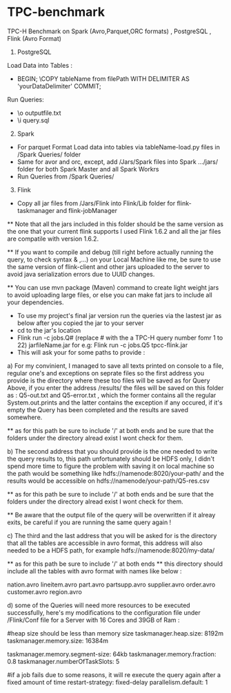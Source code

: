 # TPC-benchmark
TPC-H Benchmark on Spark (Avro,Parquet,ORC formats) , PostgreSQL , Flink (Avro Format)

1) PostgreSQL 

Load Data into Tables :

- BEGIN; \COPY tableName from filePath WITH DELIMITER AS 'yourDataDelimiter' COMMIT;

Run Queries:

- \o outputfile.txt 
- \i query.sql

2) Spark

- For parquet Format Load data into tables via tableName-load.py files in /Spark Queries/ folder
- Same for avor and orc, except, add /Jars/Spark files into Spark .../jars/ folder for both Spark Master and all Spark Workrs
- Run Queries from /Spark Queries/

3) Flink 

- Copy all jar files from /Jars/Flink into Flink/Lib folder for flink-taskmanager and flink-jobManager

** Note that all the jars included in this folder should be the same version as the one that your current flink supports
	I used Flink 1.6.2 and all the jar files are compatile with version 1.6.2.
	
** If you want to compile and debug (till right before actually running the query, to check syntax & ,...)  on your                         Local Machine like me, be sure to use the same version of flink-client and other jars uploaded to the server to avoid java serialization errors due to UUID changes.

** You can use mvn package (Maven) command to create light weight jars to avoid uploading large files, or else you can make fat jars to include all your dependencies.

- To use my project's final jar version run the queries via the lastest jar as below after you copied the jar to your server
- cd to the jar's location
- Flink run -c jobs.Q# (replace # with the a TPC-H query number fomr 1 to 22) jarfileName.jar for e.g:
  	Flink run -c jobs.Q5 tpcc-flink.jar
- This will ask your for some paths to provide :

a) For my convinient, I managed to save all texts printed on console to a file, regular one's and exceptions on seprate files
so the first address you provide is the directory where these too files will be saved as for Query Above, if you enter the address /results/ the files will be saved on this folder as : Q5-out.txt and Q5-error.txt , which the former contains all the regular System.out.prints and the latter contains the exception if any occured, if it's empty the Query has been completed and the results are saved somewhere. 

** as for this path be sure to include '/' at both ends and be sure that the folders under the directory alread exist I wont check for them.

b) The second address that you should provide is the one needed to write the query results to, this path unfortunately should be HDFS only, I didn't spend more time to figure the problem with saving it on local machine
so the path would be something like hdfs://namenode:8020/your-path/  and the results would be accessible on 
hdfs://namenode/your-path/Q5-res.csv

** as for this path be sure to include '/' at both ends and be sure that the folders under the directory alread exist I wont check for them.

** Be aware that the output file of the query will be overwritten if it alreay exits, be careful if you are running the same query again !

c) The third and the last address that you will be asked for is the directory that all the tables are accessible in avro format, this address will also needed to be a HDFS path, for example hdfs://namenode:8020/my-data/

** as for this path be sure to include '/' at both ends
** this directory should include all the tables with avro format with names like below :

nation.avro
lineitem.avro
part.avro
partsupp.avro
supplier.avro
order.avro
customer.avro
region.avro

d) some of the Queries will need more resources to be executed successfully, here's my modifications to the configuration file under /Flink/Conf file for a Server with 16 Cores and 39GB of Ram :

 #heap size should be less than memory size
 taskmanager.heap.size: 8192m
 taskmanager.memory.size: 16384m
 
 taskmanager.memory.segment-size: 64kb
 taskmanager.memory.fraction: 0.8
 taskmanager.numberOfTaskSlots: 5
 
 #if a job fails due to some reasons, it will re execute the query again after a fixed amount of time
 restart-strategy: fixed-delay
 parallelism.default: 1







